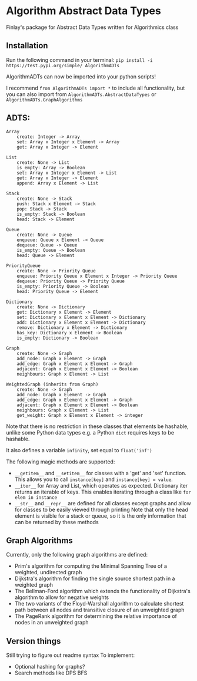 # Algorithm Abstract Data Types
Finlay's package for Abstract Data Types written for Algorithmics class

## Installation
Run the following command in your terminal: 
`pip install -i https://test.pypi.org/simple/ AlgorithmADTs`

AlgorithmADTs can now be imported into your python scripts! 

I recommend `from AlgorithmADTs import *` to include all functionality, but you can also import from `AlgorithmADTs.AbstractDataTypes` or `AlgorithmADTs.GraphAlgorithms` 

## ADTS:
```
Array
    create: Integer -> Array
    set: Array x Integer x Element -> Array
    get: Array x Integer -> Element

```

```
List 
    create: None -> List
    is_empty: Array -> Boolean
    set: Array x Integer x Element -> List
    get: Array x Integer -> Element
    append: Array x Element -> List
```
```
Stack
    create: None -> Stack
    push: Stack x Element -> Stack
    pop: Stack -> Stack
    is_empty: Stack -> Boolean
    head: Stack -> Element
```
```
Queue
    create: None -> Queue
    enqueue: Queue x Element -> Queue
    dequeue: Queue -> Queue
    is_empty: Queue -> Boolean
    head: Queue -> Element
```
```
PriorityQueue
    create: None -> Priority Queue
    enqueue: Priority Queue x Element x Integer -> Priority Queue
    dequeue: Priority Queue -> Priority Queue
    is_empty: Priority Queue -> Boolean
    head: Priority Queue -> Element
```
```
Dictionary
    create: None -> Dictionary 
    get: Dictionary x Element -> Element
    set: Dictionary x Element x Element -> Dictionary 
    add: Dictionary x Element x Element -> Dictionary
    remove: Dictionary x Element -> Dictionary 
    has_key: Dictionary x Element -> Boolean
    is_empty: Dictionary -> Boolean
```
```
Graph
    create: None -> Graph
    add_node: Graph x Element -> Graph
    add_edge: Graph x Element x Element -> Graph
    adjacent: Graph x Element x Element -> Boolean
    neighbours: Graph x Element -> List
```
```
WeightedGraph (inherits from Graph)
    create: None -> Graph
    add_node: Graph x Element -> Graph
    add_edge: Graph x Element x Element -> Graph
    adjacent: Graph x Element x Element -> Boolean
    neighbours: Graph x Element -> List
    get_weight: Graph x Element x Element -> integer
```

Note that there is no restriction in these classes that elements be hashable, unlike some Python data types
e.g. a Python `dict` requires keys to be hashable.

It also defines a variable `infinity`, set equal to `float('inf')`

The following magic methods are supported:
- `__getitem__` and `__setitem__` for classes with a 'get' and 'set' function.
    This allows you to call `instance[key]` and `instance[key] = value`.
- `__iter__` for Array and List, which operates as expected. Dictionary iter returns an iterable of keys.
    This enables iterating through a class like `for elem in instance`
- `__str__` and `__repr__` are defined for all classes except graphs and allow for classes to be easily viewed through printing
    Note that only the head element is visible for a stack or queue, so it is the only information that can be returned by these methods

## Graph Algorithms
Currently, only the following graph algorithms are defined:
- Prim's algorithm for computing the Minimal Spanning Tree of a weighted, undirected graph
- Dijkstra's algorithm for finding the single source shortest path in a weighted graph 
- The Bellman-Ford algorithm which extends the functionality of Dijkstra's algorithm to allow for negative weights
- The two variants of the Floyd-Warshall algorithm to calculate shortest path between all nodes and transitive closure of an unweighted graph
- The PageRank algorithm for determining the relative importance of nodes in an unweighted graph

## Version things
Still trying to figure out readme syntax
To implement:
- Optional hashing for graphs?
- Search methods like DPS BFS
